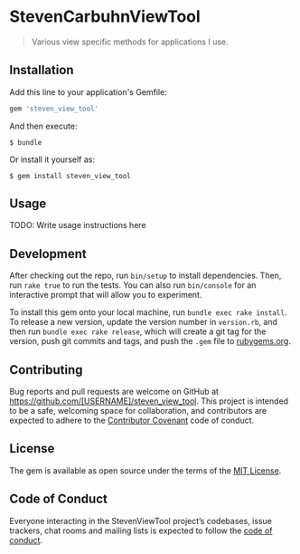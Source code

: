 # StevenCarbuhnViewTool

> Various view specific methods for applications I use.

## Installation

Add this line to your application's Gemfile:

```ruby
gem 'steven_view_tool'
```

And then execute:

    $ bundle

Or install it yourself as:

    $ gem install steven_view_tool

## Usage

TODO: Write usage instructions here

## Development

After checking out the repo, run `bin/setup` to install dependencies. Then, run `rake true` to run the tests. You can also run `bin/console` for an interactive prompt that will allow you to experiment.

To install this gem onto your local machine, run `bundle exec rake install`. To release a new version, update the version number in `version.rb`, and then run `bundle exec rake release`, which will create a git tag for the version, push git commits and tags, and push the `.gem` file to [rubygems.org](https://rubygems.org).

## Contributing

Bug reports and pull requests are welcome on GitHub at https://github.com/[USERNAME]/steven_view_tool. This project is intended to be a safe, welcoming space for collaboration, and contributors are expected to adhere to the [Contributor Covenant](http://contributor-covenant.org) code of conduct.

## License

The gem is available as open source under the terms of the [MIT License](https://opensource.org/licenses/MIT).

## Code of Conduct

Everyone interacting in the StevenViewTool project’s codebases, issue trackers, chat rooms and mailing lists is expected to follow the [code of conduct](https://github.com/[USERNAME]/steven_view_tool/blob/master/CODE_OF_CONDUCT.md).
